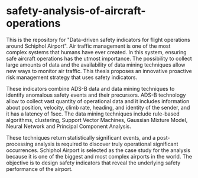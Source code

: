 # safety-analysis-of-aircraft-operations
This is the repository for "Data-driven safety indicators for flight operations around Schiphol Airport".
Air traffic management is one of the most complex systems that humans have ever created. In this system, ensuring safe aircraft operations has the utmost importance. The possibility to collect large amounts of data and the availability of data mining techniques allow new ways to monitor air traffic. This thesis proposes an innovative proactive risk management strategy that uses safety indicators.

These indicators combine ADS-B data and data mining techniques to identify anomalous safety events and their precursors. ADS-B technology allow to collect vast quantity of operational data and it includes information about position, velocity, climb rate, heading, and identity of the sender, and it has a latency of 1sec. The data mining techniques include rule-based algorithms, clustering, Support Vector Machines, Gaussian Mixture Model, Neural Network and Principal Component Analysis.

These techniques return statistically significant events, and a post-processing analysis is required to discover truly operational significant occurrences. Schiphol Airport is selected as the case study for the analysis because it is one of the biggest and most complex airports in the world. The objective is to design safety indicators that reveal the underlying safety performance of the airport.

